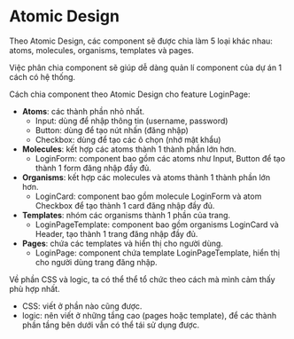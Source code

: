 # Atomic Design
Theo Atomic Design, các component sẽ được chia làm 5 loại khác nhau: atoms, molecules, organisms, templates và pages.

Việc phân chia component sẽ giúp dễ dàng quản lí component của dự án 1 cách có hệ thống.

Cách chia component theo Atomic Design cho feature LoginPage:
- **Atoms**: các thành phần nhỏ nhất.
  + Input: dùng để nhập thông tin (username, password)
  + Button: dùng để tạo nút nhấn (đăng nhập)
  + Checkbox: dùng để tạo các ô chọn (nhớ mật khẩu)
- **Molecules**: kết hợp các atoms thành 1 thành phần lớn hơn.
  + LoginForm: component bao gồm các atoms như Input, Button để tạo thành 1 form đăng nhập đầy đủ.
- **Organisms**: kết hợp các molecules và atoms thành 1 thành phần lớn hơn.
  + LoginCard: component bao gồm molecule LoginForm và atom Checkbox để tạo thành 1 card đăng nhập đầy đủ.
- **Templates**: nhóm các organisms thành 1 phần của trang.
  + LoginPageTemplate: component bao gồm organisms LoginCard và Header, tạo thành 1 trang đăng nhập đầy đủ.
- **Pages**: chứa các templates và hiển thị cho người dùng.
  + LoginPage: component chứa template LoginPageTemplate, hiển thị cho người dùng trang đăng nhập. 

Về phần CSS và logic, ta có thể thể tổ chức theo cách mà mình cảm thấy phù hợp nhất.
- CSS: viết ở phần nào cũng được.
- logic: nên viết ở những tầng cao (pages hoặc template), để các thành phần tầng bên dưới vẫn có thể tái sử dụng được.


